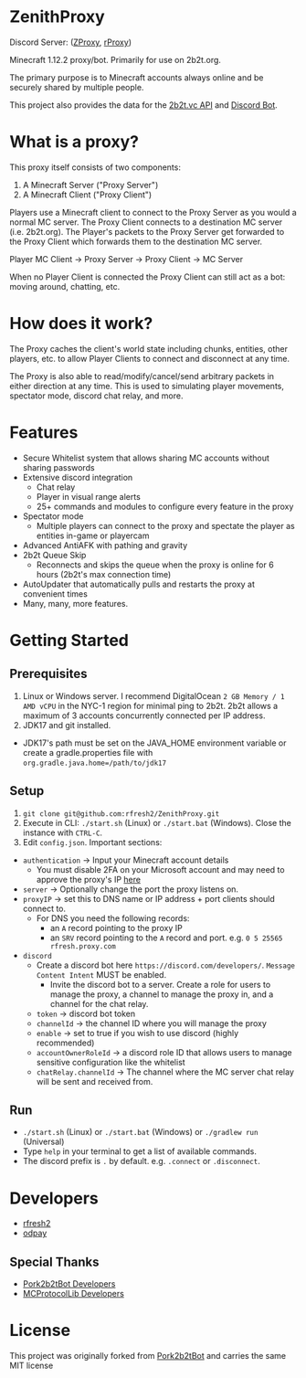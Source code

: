 # ZenithProxy

Discord Server: ([ZProxy](https://discord.gg/mf9uUvuUCU), [rProxy](https://discord.gg/Gvyb4g6c34))

Minecraft 1.12.2 proxy/bot. Primarily for use on 2b2t.org.

The primary purpose is to Minecraft accounts always online and be securely shared by multiple people.

This project also provides the data for the [2b2t.vc API](https://api.2b2t.vc) and [Discord Bot](https://bot.2b2t.vc).

# What is a proxy?

This proxy itself consists of two components:

1. A Minecraft Server ("Proxy Server")
2. A Minecraft Client ("Proxy Client")

Players use a Minecraft client to connect to the Proxy Server as you would a normal MC server.
The Proxy Client connects to a destination MC server (i.e. 2b2t.org).
The Player's packets to the Proxy Server get forwarded to the Proxy Client which forwards them to the destination
MC server.

Player MC Client -> Proxy Server -> Proxy Client -> MC Server

When no Player Client is connected the Proxy Client can still act as a bot: moving around, chatting, etc.

# How does it work?

The Proxy caches the client's world state including chunks, entities, other players, etc. to allow Player Clients to connect and disconnect at any time.

The Proxy is also able to read/modify/cancel/send arbitrary packets in either direction at any time. This is used to simulating 
player movements, spectator mode, discord chat relay, and more.

# Features

* Secure Whitelist system that allows sharing MC accounts without sharing passwords
* Extensive discord integration
    * Chat relay
    * Player in visual range alerts
    * 25+ commands and modules to configure every feature in the proxy
* Spectator mode
  * Multiple players can connect to the proxy and spectate the player as entities in-game or playercam
* Advanced AntiAFK with pathing and gravity
* 2b2t Queue Skip
  * Reconnects and skips the queue when the proxy is online for 6 hours (2b2t's max connection time)
* AutoUpdater that automatically pulls and restarts the proxy at convenient times
* Many, many, more features.

# Getting Started

## Prerequisites

1. Linux or Windows server. I recommend DigitalOcean `2 GB Memory / 1 AMD vCPU` in the NYC-1 region for
   minimal ping to 2b2t. 2b2t allows a maximum of 3 accounts concurrently connected per IP address.
2. JDK17 and git installed. 
  * JDK17's path must be set on the JAVA_HOME environment variable or create a gradle.properties file with `org.gradle.java.home=/path/to/jdk17`

## Setup

1. `git clone git@github.com:rfresh2/ZenithProxy.git`
2. Execute in CLI: `./start.sh` (Linux) or `./start.bat` (Windows). Close the instance with `CTRL-C`.
3. Edit `config.json`. Important sections:
  * `authentication` -> Input your Minecraft account details
    * You must disable 2FA on your Microsoft account and may need to approve the proxy's
      IP [here](https://account.live.com/Activity)
  * `server` -> Optionally change the port the proxy listens on.
  * `proxyIP` -> set this to DNS name or IP address + port clients should connect to.
    * For DNS you need the following records:
        * an `A` record pointing to the proxy IP
        * an `SRV` record pointing to the `A` record and port. e.g. `0 5 25565 rfresh.proxy.com`
  * `discord`
      * Create a discord bot here `https://discord.com/developers/`. `Message Content Intent` MUST be enabled.
          * Invite the discord bot to a server. Create a role for users to manage the proxy, a channel to manage the
            proxy
            in, and a channel for the chat relay.
      * `token` -> discord bot token
    * `channelId` -> the channel ID where you will manage the proxy
    * `enable` -> set to true if you wish to use discord (highly recommended)
    * `accountOwnerRoleId` -> a discord role ID that allows users to manage sensitive configuration like the whitelist
    * `chatRelay.channelId` -> The channel where the MC server chat relay will be sent and received from.

## Run

* `./start.sh` (Linux) or `./start.bat` (Windows) or `./gradlew run` (Universal)
* Type `help` in your terminal to get a list of available commands.
* The discord prefix is `.` by default. e.g. `.connect` or `.disconnect`.

# Developers

* [rfresh2](https://github.com/rfresh2)
* [odpay](https://github.com/odpay)

## Special Thanks

* [Pork2b2tBot Developers](https://github.com/PorkStudios/Pork2b2tBot/graphs/contributors)
* [MCProtocolLib Developers](https://github.com/GeyserMC/MCProtocolLib/graphs/contributors)

# License

This project was originally forked from [Pork2b2tBot](https://github.com/PorkStudios/Pork2b2tBot) and carries the same
MIT license
